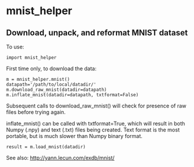 # mnist_helper

## Download, unpack, and reformat MNIST dataset

To use:
```
import mnist_helper
```
First time only, to download the data:  
```
m = mnist_helper.mnist()  
datapath='/path/to/local/datadir/'  
m.download_raw_mnist(datadir=datapath)  
m.inflate_mnist(datadir=datapath, txtformat=False)
```
Subsequent calls to download_raw_mnist() will check for presence of raw files before trying again.  
  
inflate_mnist() can be called with txtformat=True, which will result in both Numpy (.npy) and text (.txt) files being created. Text format is the most portable, but is much slower than Numpy binary format.
```
result = m.load_mnist(datadir)
```
See also: http://yann.lecun.com/exdb/mnist/
